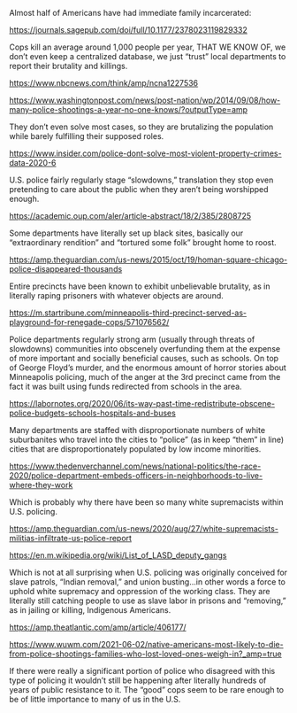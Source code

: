 Almost half of Americans have had immediate family incarcerated:

https://journals.sagepub.com/doi/full/10.1177/2378023119829332

Cops kill an average around 1,000 people per year, THAT WE KNOW OF, we don’t even keep a centralized database, we just “trust” local departments to report their brutality and killings.

https://www.nbcnews.com/think/amp/ncna1227536

https://www.washingtonpost.com/news/post-nation/wp/2014/09/08/how-many-police-shootings-a-year-no-one-knows/?outputType=amp

They don’t even solve most cases, so they are brutalizing the population while barely fulfilling their supposed roles.

https://www.insider.com/police-dont-solve-most-violent-property-crimes-data-2020-6

U.S. police fairly regularly stage “slowdowns,” translation they stop even pretending to care about the public when they aren’t being worshipped enough.

https://academic.oup.com/aler/article-abstract/18/2/385/2808725

Some departments have literally set up black sites, basically our “extraordinary rendition” and “tortured some folk” brought home to roost.

https://amp.theguardian.com/us-news/2015/oct/19/homan-square-chicago-police-disappeared-thousands

Entire precincts have been known to exhibit unbelievable brutality, as in literally raping prisoners with whatever objects are around.

https://m.startribune.com/minneapolis-third-precinct-served-as-playground-for-renegade-cops/571076562/

Police departments regularly strong arm (usually through threats of slowdowns) communities into obscenely overfunding them at the expense of more important and socially beneficial causes, such as schools. On top of George Floyd’s murder, and the enormous amount of horror stories about Minneapolis policing, much of the anger at the 3rd precinct came from the fact it was built using funds redirected from schools in the area.

https://labornotes.org/2020/06/its-way-past-time-redistribute-obscene-police-budgets-schools-hospitals-and-buses

Many departments are staffed with disproportionate numbers of white suburbanites who travel into the cities to “police” (as in keep “them” in line) cities that are disproportionately populated by low income minorities.

https://www.thedenverchannel.com/news/national-politics/the-race-2020/police-department-embeds-officers-in-neighborhoods-to-live-where-they-work

Which is probably why there have been so many white supremacists within U.S. policing.

https://amp.theguardian.com/us-news/2020/aug/27/white-supremacists-militias-infiltrate-us-police-report

https://en.m.wikipedia.org/wiki/List_of_LASD_deputy_gangs

Which is not at all surprising when U.S. policing was originally conceived for slave patrols, “Indian removal,” and union busting…in other words a force to uphold white supremacy and oppression of the working class. They are literally still catching people to use as slave labor in prisons and “removing,” as in jailing or killing, Indigenous Americans.

https://amp.theatlantic.com/amp/article/406177/

https://www.wuwm.com/2021-06-02/native-americans-most-likely-to-die-from-police-shootings-families-who-lost-loved-ones-weigh-in?_amp=true

If there were really a significant portion of police who disagreed with this type of policing it wouldn’t still be happening after literally hundreds of years of public resistance to it. The “good” cops seem to be rare enough to be of little importance to many of us in the U.S.
